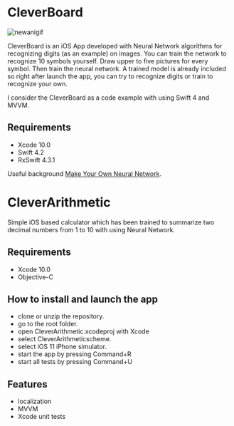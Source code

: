 # CleverBoard

![newanigif](https://user-images.githubusercontent.com/2775621/46689355-586ad080-cc08-11e8-8574-8f167c90d0e8.gif)

CleverBoard is an iOS App developed with Neural Network algorithms for recognizing digits (as an example) on images. You can train the network to recognize 10 symbols yourself. Draw upper to five pictures for every symbol. Then train the neural network.
A trained model is already included so right after launch the app, you can try to recognize digits or train to recognize your own. 

I consider the CleverBoard as a code example with using Swift 4 and MVVM.

## Requirements

- Xcode 10.0
- Swift 4.2
- RxSwift 4.3.1

Useful background [Make Your Own Neural Network](https://www.amazon.com/Make-Your-Own-Neural-Network/dp/1530826608).

# CleverArithmetic

Simple iOS based calculator which has been trained to summarize two decimal numbers from 1 to 10 with using Neural Network.

## Requirements

- Xcode 10.0
- Objective-C

## How to install and launch the app

- clone or unzip the repository. 
- go to the root folder. 
- open CleverArithmetic.xcodeproj with Xcode 
- select CleverArithmeticscheme.
- select iOS 11 iPhone simulator.
- start the app by pressing Command+R
- start all tests by pressing Command+U

## Features

- localization
- MVVM
- Xcode unit tests
